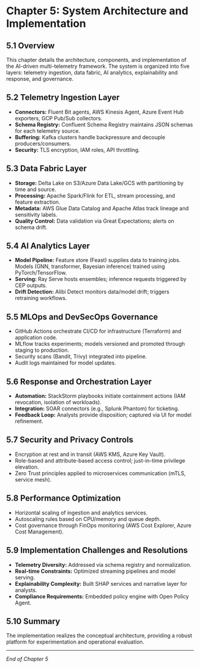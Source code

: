 # Chapter 5: System Architecture and Implementation

## 5.1 Overview
This chapter details the architecture, components, and implementation of the AI-driven multi-telemetry framework. The system is organized into five layers: telemetry ingestion, data fabric, AI analytics, explainability and response, and governance.

## 5.2 Telemetry Ingestion Layer
- **Connectors:** Fluent Bit agents, AWS Kinesis Agent, Azure Event Hub exporters, GCP Pub/Sub collectors.
- **Schema Registry:** Confluent Schema Registry maintains JSON schemas for each telemetry source.
- **Buffering:** Kafka clusters handle backpressure and decouple producers/consumers.
- **Security:** TLS encryption, IAM roles, API throttling.

## 5.3 Data Fabric Layer
- **Storage:** Delta Lake on S3/Azure Data Lake/GCS with partitioning by time and source.
- **Processing:** Apache Spark/Flink for ETL, stream processing, and feature extraction.
- **Metadata:** AWS Glue Data Catalog and Apache Atlas track lineage and sensitivity labels.
- **Quality Control:** Data validation via Great Expectations; alerts on schema drift.

## 5.4 AI Analytics Layer
- **Model Pipeline:** Feature store (Feast) supplies data to training jobs. Models (GNN, transformer, Bayesian inference) trained using PyTorch/TensorFlow.
- **Serving:** Ray Serve hosts ensembles; inference requests triggered by CEP outputs.
- **Drift Detection:** Alibi Detect monitors data/model drift; triggers retraining workflows.

## 5.5 MLOps and DevSecOps Governance
- GitHub Actions orchestrate CI/CD for infrastructure (Terraform) and application code.
- MLflow tracks experiments; models versioned and promoted through staging to production.
- Security scans (Bandit, Trivy) integrated into pipeline.
- Audit logs maintained for model updates.

## 5.6 Response and Orchestration Layer
- **Automation:** StackStorm playbooks initiate containment actions (IAM revocation, isolation of workloads).
- **Integration:** SOAR connectors (e.g., Splunk Phantom) for ticketing.
- **Feedback Loop:** Analysts provide disposition; captured via UI for model refinement.

## 5.7 Security and Privacy Controls
- Encryption at rest and in transit (AWS KMS, Azure Key Vault).
- Role-based and attribute-based access control; just-in-time privilege elevation.
- Zero Trust principles applied to microservices communication (mTLS, service mesh).

## 5.8 Performance Optimization
- Horizontal scaling of ingestion and analytics services.
- Autoscaling rules based on CPU/memory and queue depth.
- Cost governance through FinOps monitoring (AWS Cost Explorer, Azure Cost Management).

## 5.9 Implementation Challenges and Resolutions
- **Telemetry Diversity:** Addressed via schema registry and normalization.
- **Real-time Constraints:** Optimized streaming pipelines and model serving.
- **Explainability Complexity:** Built SHAP services and narrative layer for analysts.
- **Compliance Requirements:** Embedded policy engine with Open Policy Agent.

## 5.10 Summary
The implementation realizes the conceptual architecture, providing a robust platform for experimentation and operational evaluation.

---
*End of Chapter 5*
